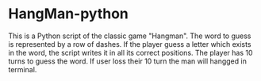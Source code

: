 # HangMan-python
 This is a Python script of the classic game "Hangman". The word to guess is represented by a row of dashes. If the player guess a letter which exists in the word, the script writes it in all its correct positions.  The player has 10 turns to guess the word. If user loss their 10 turn the man will hangged in terminal.
